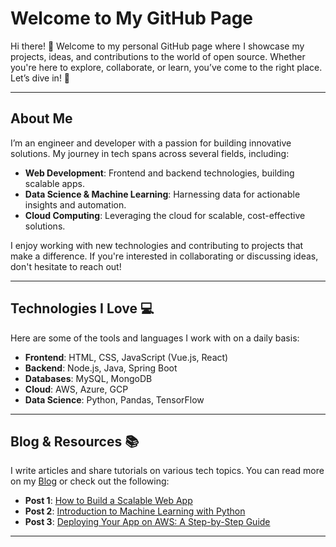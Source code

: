 # Welcome to My GitHub Page

Hi there! 👋 Welcome to my personal GitHub page where I showcase my projects, ideas, and contributions to the world of open source. Whether you're here to explore, collaborate, or learn, you’ve come to the right place. Let’s dive in! 🚀

---

## About Me

I’m an engineer and developer with a passion for building innovative solutions. My journey in tech spans across several fields, including:

- **Web Development**: Frontend and backend technologies, building scalable apps.
- **Data Science & Machine Learning**: Harnessing data for actionable insights and automation.
- **Cloud Computing**: Leveraging the cloud for scalable, cost-effective solutions.

I enjoy working with new technologies and contributing to projects that make a difference. If you're interested in collaborating or discussing ideas, don't hesitate to reach out!

---

## Technologies I Love 💻

Here are some of the tools and languages I work with on a daily basis:

- **Frontend**: HTML, CSS, JavaScript (Vue.js, React)
- **Backend**: Node.js, Java, Spring Boot
- **Databases**: MySQL, MongoDB
- **Cloud**: AWS, Azure, GCP
- **Data Science**: Python, Pandas, TensorFlow

---

## Blog & Resources 📚

I write articles and share tutorials on various tech topics. You can read more on my [Blog](https://vae.life) or check out the following:

- **Post 1**: [How to Build a Scalable Web App](#)
- **Post 2**: [Introduction to Machine Learning with Python](#)
- **Post 3**: [Deploying Your App on AWS: A Step-by-Step Guide](#)

---
